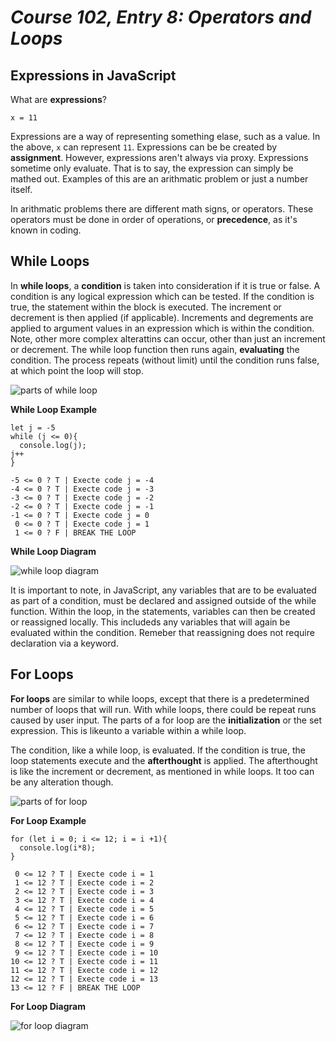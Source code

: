 # *Course 102, Entry 8: Operators and Loops*

## Expressions in JavaScript

What are **expressions**?

```
x = 11
```

Expressions are a way of representing something elase, such as a value. In the above, `x` can represent `11`. Expressions can be be created by **assignment**. However, expressions aren't always via proxy. Expressions sometime only evaluate. That is to say, the expression can simply be mathed out. Examples of this are an arithmatic problem or just a number itself.

In arithmatic problems there are different math signs, or operators. These operators must be done in order of operations, or **precedence**, as it's known in coding.

## While Loops

In **while loops**, a **condition** is taken into consideration if it is true or false. A condition is any logical expression which can be tested. If the condition is true, the statement within the block is executed. The increment or decrement is then applied (if applicable). Increments and degrements are applied to argument values in an expression which is within the condition. Note, other more complex alterattins can occur, other than just an increment or decrement. The while loop function then runs again, **evaluating** the condition. The process repeats (without limit) until the condition runs false, at which point the loop will stop. 

![parts of while loop](placeholder)

**While Loop Example**

```
let j = -5
while (j <= 0){
  console.log(j);
j++
}

-5 <= 0 ? T | Execte code j = -4
-4 <= 0 ? T | Execte code j = -3
-3 <= 0 ? T | Execte code j = -2
-2 <= 0 ? T | Execte code j = -1
-1 <= 0 ? T | Execte code j = 0
 0 <= 0 ? T | Execte code j = 1
 1 <= 0 ? F | BREAK THE LOOP
```

**While Loop Diagram**

![while loop diagram](placeholder)

It is important to note, in JavaScript, any variables that are to be evaluated as part of a condition, must be declared and assigned outside of the while function. Within the loop, in the statements, variables can then be created or reassigned locally. This includeds any variables that will again be evaluated within the condition. Remeber that reassigning does not require declaration via a keyword.

## For Loops

**For loops** are similar to while loops, except that there is a predetermined number of loops that will run. With while loops, there could be repeat runs caused by user input. The parts of a for loop are the **initialization** or the set expression. This is likeunto a variable within a while loop.

The condition, like a while loop, is evaluated. If the condition is true, the loop statements execute and the **afterthought** is applied. The afterthought is like the increment or decrement, as mentioned in while loops. It too can be any alteration though.

![parts of for loop](placeholder)

**For Loop Example**

```
for (let i = 0; i <= 12; i = i +1){
  console.log(i*8);
}

 0 <= 12 ? T | Execte code i = 1
 1 <= 12 ? T | Execte code i = 2
 2 <= 12 ? T | Execte code i = 3
 3 <= 12 ? T | Execte code i = 4
 4 <= 12 ? T | Execte code i = 5
 5 <= 12 ? T | Execte code i = 6
 6 <= 12 ? T | Execte code i = 7
 7 <= 12 ? T | Execte code i = 8
 8 <= 12 ? T | Execte code i = 9
 9 <= 12 ? T | Execte code i = 10
10 <= 12 ? T | Execte code i = 11
11 <= 12 ? T | Execte code i = 12
12 <= 12 ? T | Execte code i = 13
13 <= 12 ? F | BREAK THE LOOP
```

**For Loop Diagram**

![for loop diagram](placeholder)

